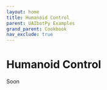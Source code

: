 ```yaml
---
layout: home
title: Humanoid Control 
parent: UAIbotPy Examples
grand_parent: Cookbook
nav_exclude: true
---
```


# Humanoid Control 

Soon
